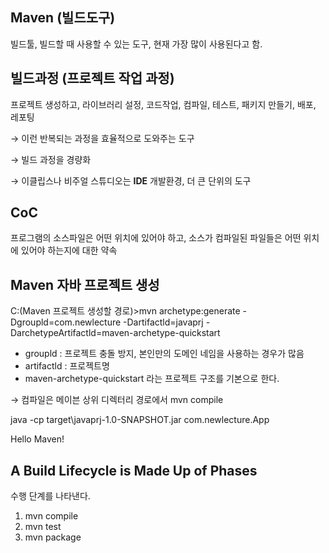 ## Maven (빌드도구)

빌드툴, 빌드할 때 사용할 수 있는 도구, 현재 가장 많이 사용된다고 함.

## 빌드과정 (프로젝트 작업 과정)

프로젝트 생성하고, 라이브러리 설정, 코드작업, 컴파일, 테스트, 패키지 만들기, 배포, 레포팅

→ 이런 반복되는 과정을 효율적으로 도와주는 도구

→ 빌드 과정을 경량화

→ 이클립스나 비주얼 스튜디오는 **IDE** 개발환경, 더 큰 단위의 도구

## CoC

프로그램의 소스파일은 어떤 위치에 있어야 하고, 소스가 컴파일된 파일들은 어떤 위치에 있어야 하는지에 대한 약속

## Maven 자바 프로젝트 생성

C:(Maven 프로젝트 생성할 경로)>mvn archetype:generate -Dgroupld=com.newlecture -Dartifactld=javaprj -DarchetypeArtifactld=maven-archetype-quickstart

- groupld : 프로젝트 충돌 방지, 본인만의 도메인 네임을 사용하는 경우가 많음
- artifactld : 프로젝트명
- maven-archetype-quickstart 라는 프로젝트 구조를 기본으로 한다.

→ 컴파일은 메이븐 상위 디렉터리 경로에서 mvn compile 

java -cp target\javaprj-1.0-SNAPSHOT.jar com.newlecture.App

Hello Maven!

## A Build Lifecycle is Made Up of Phases

수행 단계를 나타낸다.

1. mvn compile
2. mvn test
3. mvn package
